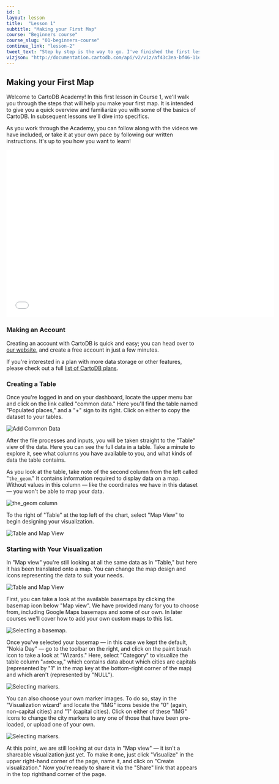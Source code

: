 ```yaml
---
id: 1
layout: lesson
title:  "Lesson 1"
subtitle: "Making your First Map"
course: "Beginners course"
course_slug: "01-beginners-course"
continue_link: "lesson-2"
tweet_text: "Step by step is the way to go. I've finished the first lesson of the map academy. Check it out"
vizjson: "http://documentation.cartodb.com/api/v2/viz/af43c3ea-bf46-11e3-8153-0edbca4b5057/viz.json"
---
```


## Making your First Map

Welcome to CartoDB Academy! In this first lesson in Course 1, we'll walk you through the steps that will help you make your first map. It is intended to give you a quick overview and familiarize you with some of the basics of CartoDB. In subsequent lessons we'll dive into specifics.

As you work through the Academy, you can follow along with the videos we have included, or take it at your own pace by following our written instructions. It's up to you how you want to learn!

<p><iframe src="//player.vimeo.com/video/81019067?byline=0" width="700" height="438" frameborder="0"> </iframe></p>

### Making an Account
Creating an account with CartoDB is quick and easy; you can head over to [our website,](https://cartodb.com/) and create a free account in just a few minutes.

If you're interested in a plan with more data storage or other features, please check out a full [list of CartoDB plans](http://cartodb.com/pricing/).

### Creating a Table
Once you're logged in and on your dashboard, locate the upper menu bar and click on the link called "common data."  Here you'll find the table named "Populated places," and a "+" sign to its right. Click on either to copy the dataset to your tables.

![Add Common Data]({{site.baseurl}}/img/course1/lesson1/commondata.png)

After the file processes and inputs, you will be taken straight to the "Table" view of the data. Here you can see the full data in a table. Take a minute to explore it, see what columns you have available to you, and what kinds of data the table contains.

As you look at the table, take note of the second column from the left called "`the_geom`." It contains information required to display data on a map. Without values in this column — like the coordinates we have in this dataset — you won't be able to map your data.

![the_geom column]({{site.baseurl}}/img/course1/lesson1/the_geom.png)

To the right of "Table" at the top left of the chart, select "Map View" to begin designing your visualization.

![Table and Map View]({{site.baseurl}}/img/course1/lesson1/table_map_view.png)

### Starting with Your Visualization

In "Map view" you're still looking at all the same data as in "Table," but here it has been translated onto a map. You can change the map design and icons representing the data to suit your needs.

![Table and Map View]({{site.baseurl}}/img/course1/lesson1/mapview.png)

First, you can take a look at the available basemaps by clicking the basemap icon below "Map view". We have provided many for you to choose from, including Google Maps basemaps and some of our own. In later courses we'll cover how to add your own custom maps to this list.

![Selecting a basemap.]({{site.baseurl}}/img/course1/lesson1/basemaps.png)

Once you've selected your basemap — in this case we kept the default, "Nokia Day" — go to the toolbar on the right, and click on the paint brush icon to take a look at "Wizards." Here, select "Category" to visualize the table column "`adm0cap`," which contains data about which cities are capitals (represented by "1" in the map key at the bottom-right corner of the map) and which aren't (represented by "NULL").

![Selecting markers.]({{site.baseurl}}/img/course1/lesson1/selectimg.png)

You can also choose your own marker images. To do so, stay in the "Visualization wizard" and locate the "IMG" icons beside the "0" (again, non-capital cities) and "1" (capital cities). Click on either of these "IMG" icons to change the city markers to any one of those that have been pre-loaded, or upload one of your own.

![Selecting markers.]({{site.baseurl}}/img/course1/lesson1/markeroptions.png)

At this point, we are still looking at our data in "Map view" — it isn't a shareable visualization just yet. To make it one, just click "Visualize" in the upper right-hand corner of the page, name it, and click on "Create visualization." Now you're ready to share it via the "Share" link that appears in the top righthand corner of the page.
